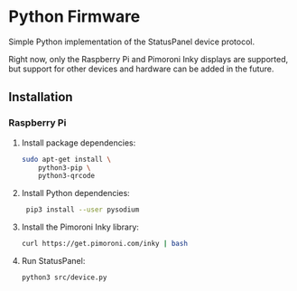# Python Firmware

Simple Python implementation of the StatusPanel device protocol.

Right now, only the Raspberry Pi and Pimoroni Inky displays are supported, but support for other devices and hardware can be added in the future.

## Installation

### Raspberry Pi

1. Install package dependencies:

   ```bash
   sudo apt-get install \
       python3-pip \
       python3-qrcode
   ```

2. Install Python dependencies:

   ```bash
    pip3 install --user pysodium
   ```

3. Install the Pimoroni Inky library:

   ```bash
   curl https://get.pimoroni.com/inky | bash
   ```

3. Run StatusPanel:

   ```bash
   python3 src/device.py
   ```

